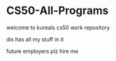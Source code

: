 # CS50-All-Programs

welcome to kureals cs50 work repository

dis has all my stuff in it

future employers plz hire me
